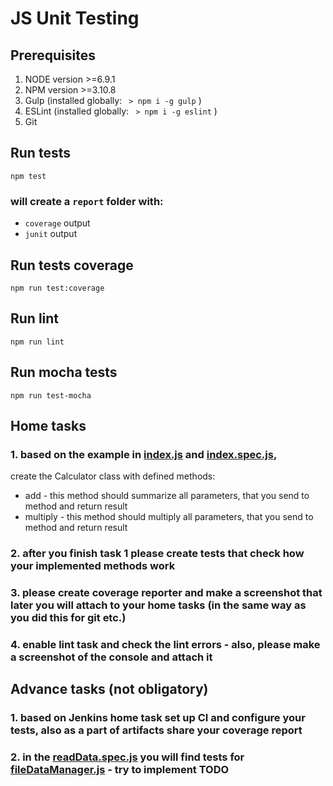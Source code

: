 # JS Unit Testing

## Prerequisites
1. NODE version >=6.9.1
2. NPM version >=3.10.8
3. Gulp (installed globally: ` > npm i -g gulp` )
4. ESLint (installed globally: ` > npm i -g eslint` )
5. Git

## Run tests
```
npm test
```
### will create a `report` folder with:
* `coverage` output
* `junit` output

## Run tests coverage
```
npm run test:coverage
```

## Run lint
```
npm run lint
```

## Run mocha tests
```
npm run test-mocha
```

## Home tasks
### 1. based on the example in [index.js](./index.js) and [index.spec.js](./test/index.spec.js),
create the Calculator class with defined methods:
* add - this method should summarize all parameters, that you send to method and return result
* multiply - this method should multiply all parameters, that you send to method and return result
### 2. after you finish task 1 please create tests that check how your implemented methods work
### 3. please create coverage reporter and make a screenshot that later you will attach to your home tasks (in the same way as you did this for git etc.)
### 4. enable lint task and check the lint errors - also, please make a screenshot of the console and attach it

 ## Advance tasks (not obligatory)
 ### 1. based on Jenkins home task set up CI and configure your tests, also as a part of artifacts share your coverage report
 ### 2. in the [readData.spec.js](./test/readData.spec.js) you will find tests for [fileDataManager.js](./lib/fileDataManager.js) - try to implement TODO
